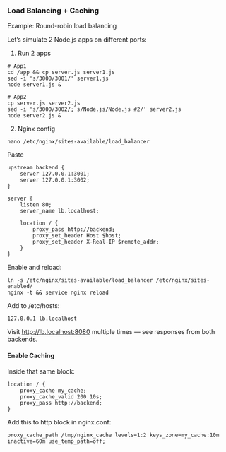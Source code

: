 ### Load Balancing + Caching
Example: Round-robin load balancing

Let’s simulate 2 Node.js apps on different ports:
1. Run 2 apps
```
# App1
cd /app && cp server.js server1.js
sed -i 's/3000/3001/' server1.js
node server1.js &

# App2
cp server.js server2.js
sed -i 's/3000/3002/; s/Node.js/Node.js #2/' server2.js
node server2.js &
```
2. Nginx config
```
nano /etc/nginx/sites-available/load_balancer
```
Paste
```
upstream backend {
    server 127.0.0.1:3001;
    server 127.0.0.1:3002;
}

server {
    listen 80;
    server_name lb.localhost;

    location / {
        proxy_pass http://backend;
        proxy_set_header Host $host;
        proxy_set_header X-Real-IP $remote_addr;
    }
}
```
Enable and reload:
```
ln -s /etc/nginx/sites-available/load_balancer /etc/nginx/sites-enabled/
nginx -t && service nginx reload
```
Add to /etc/hosts:
```
127.0.0.1 lb.localhost
```
 Visit http://lb.localhost:8080 multiple times — see responses from both backends.

 #### Enable Caching
 Inside that same block:
```
location / {
    proxy_cache my_cache;
    proxy_cache_valid 200 10s;
    proxy_pass http://backend;
}
```
Add this to http block in nginx.conf:
```
proxy_cache_path /tmp/nginx_cache levels=1:2 keys_zone=my_cache:10m inactive=60m use_temp_path=off;
```